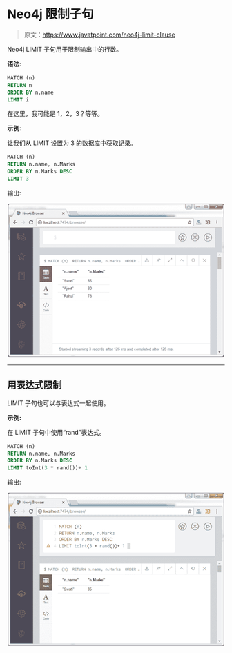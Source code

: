 # Neo4j 限制子句

> 原文：<https://www.javatpoint.com/neo4j-limit-clause>

Neo4j LIMIT 子句用于限制输出中的行数。

**语法:**

```sql
MATCH (n) 
RETURN n 
ORDER BY n.name 
LIMIT i

```

在这里，我可能是 1，2，3？等等。

**示例:**

让我们从 LIMIT 设置为 3 的数据库中获取记录。

```sql
MATCH (n)  
RETURN n.name, n.Marks 
ORDER BY n.Marks DESC 
LIMIT 3 

```

输出:

![Neo4j Limits clause 1](img/2ce5bf6a3708fa268f553a9bcf24da3a.png)

* * *

## 用表达式限制

LIMIT 子句也可以与表达式一起使用。

**示例:**

在 LIMIT 子句中使用“rand”表达式。

```sql
MATCH (n) 
RETURN n.name, n.Marks 
ORDER BY n.Marks DESC 
LIMIT toInt(3 * rand())+ 1 

```

输出:

![Neo4j Limits clause 2](img/c0e2d7b97f657ca200378063f68bfd21.png)